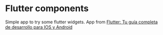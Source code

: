 # Flutter components
Simple app to try some flutter widgets. App from [Flutter: Tu guía completa de desarrollo para IOS y Android](https://www.udemy.com/course/flutter-ios-android-fernando-herrera/)

